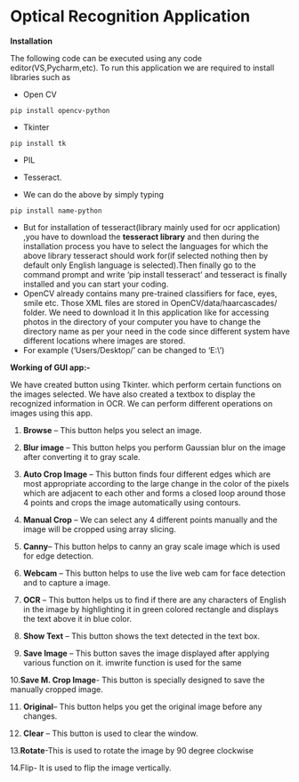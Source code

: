 

# Optical Recognition Application

**Installation**

The following code can be executed using any code editor(VS,Pycharm,etc). To run this application we are required to install libraries such as

* Open CV
```
pip install opencv-python
```
* Tkinter
 ```
 pip install tk
```
* PIL

* Tesseract.

* We can do the above by simply typing
 ```
 pip install name-python
```
* But for installation of tesseract(library mainly used for ocr application) ,you have to download the **tesseract library** and then during the installation process you have to select the languages for which the above library tesseract should work for(if selected nothing then by default only English language is selected).Then finally go to the command prompt and write ‘pip install tesseract’ and tesseract is finally installed and you can start your coding.
* OpenCV already contains many pre-trained classifiers for face, eyes, smile etc. Those XML files are stored in OpenCV/data/haarcascades/ folder. We need to download it 
In this application like for accessing photos in the directory of your computer you have to change the directory name as per your need in the code since different system have different locations where images are stored. 
* For example (‘Users/Desktop/’ can be changed to ‘E:\’)


**Working of GUI app:-** 

We have created button using Tkinter.  which perform certain functions on the images selected. We have also created a textbox to display the recognized information in OCR. We can perform different operations on images using this app.

1. **Browse** – This button helps you select an image. 

2. **Blur image** – This button helps you perform Gaussian blur on the image after converting it to gray scale. 

3. **Auto Crop Image** – This button finds four different edges which are most appropriate according to the large change in the color of the pixels which are adjacent to each other and forms a closed loop around those 4 points and crops the image automatically using contours. 

4. **Manual Crop** – We can select any 4 different points manually and the image will be cropped using array slicing. 

5. **Canny**– This button helps to canny an gray scale image which is used for edge detection. 

6. **Webcam** – This button helps to use the live web cam for face detection and to capture a image. 

7. **OCR** – This button helps us to find if there are any characters of English in the image by highlighting it in green colored rectangle and displays the text above it in blue color. 

8. **Show Text** – This button shows the text detected in the text box.

9. **Save Image** – This button saves the image displayed after applying various function on it. imwrite function is used for the same 

10.**Save M. Crop Image**- This button is specially designed to save the manually cropped image.

11. **Original**– This button helps you get the original image before any changes.

12. **Clear** – This button is used to clear the window.

13.**Rotate**-This is used to rotate the image by 90 degree clockwise

14.Flip- It is used to flip the image vertically.



